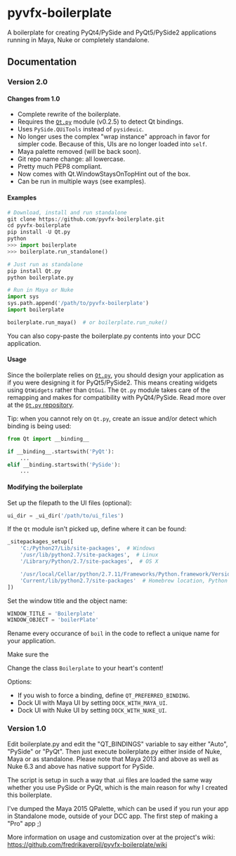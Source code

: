 pyvfx-boilerplate
==================

A boilerplate for creating PyQt4/PySide and PyQt5/PySide2 applications running in Maya, Nuke or completely standalone.

## Documentation

### Version 2.0

#### Changes from 1.0

- Complete rewrite of the boilerplate.
- Requires the [`Qt.py`](https://github.com/mottosso/Qt.py) module (v0.2.5) to detect Qt bindings.
- Uses `PySide.QUiTools` instead of `pysideuic`.
- No longer uses the complex "wrap instance" approach in favor for simpler code. Because of this, UIs are no longer loaded into `self`.
- Maya palette removed (will be back soon).
- Git repo name change: all lowercase.
- Pretty much PEP8 compliant.
- Now comes with Qt.WindowStaysOnTopHint out of the box.
- Can be run in multiple ways (see examples).

#### Examples

```python
# Download, install and run standalone
git clone https://github.com/pyvfx-boilerplate.git
cd pyvfx-boilerplate
pip install -U Qt.py
python
>>> import boilerplate
>>> boilerplate.run_standalone()
```

```python
# Just run as standalone
pip install Qt.py
python boilerplate.py
```

```python
# Run in Maya or Nuke
import sys
sys.path.append('/path/to/pyvfx-boilerplate')
import boilerplate

boilerplate.run_maya()  # or boilerplate.run_nuke()
```


You can also copy-paste the boilerplate.py contents into your DCC application.

#### Usage

Since the boilerplate relies on [`Qt.py`](https://github.com/mottosso/Qt.py), you should design your application as if you were designing it for PyQt5/PySide2. This means creating widgets using `QtWidgets` rather than `QtGui`. The `Qt.py` module takes care of the remapping and makes for compatibility with PyQt4/PySide. Read more over at the [`Qt.py` repository](https://github.com/mottosso/Qt.py).

Tip: when you cannot rely on `Qt.py`, create an issue and/or detect which binding is being used:

```python
from Qt import __binding__

if __binding__.startswith('PyQt'):
    ...
elif __binding.startswith('PySide'):
    ...
```

#### Modifying the boilerplate

Set up the filepath to the UI files (optional):

```python
ui_dir = _ui_dir('/path/to/ui_files')
```

If the `Qt` module isn't picked up, define where it can be found:

```python
_sitepackages_setup([
    'C:/Python27/Lib/site-packages',  # Windows
    '/usr/lib/python2.7/site-packages',  # Linux
    '/Library/Python/2.7/site-packages',  # OS X

    '/usr/local/Cellar/python/2.7.11/Frameworks/Python.framework/Versions/' +
    'Current/lib/python2.7/site-packages'  # Homebrew location, Python 2.7.11
])
```

Set the window title and the object name:

```python
WINDOW_TITLE = 'Boilerplate'
WINDOW_OBJECT = 'boilerPlate'
```

Rename every occurance of `boil` in the code to reflect a unique name for your application.

Make sure the 

Change the class `Boilerplate` to your heart's content!

Options:
- If you wish to force a binding, define `QT_PREFERRED_BINDING`.
- Dock UI with Maya UI by setting `DOCK_WITH_MAYA_UI`.
- Dock UI with Nuke UI by setting `DOCK_WITH_NUKE_UI`.



### Version 1.0

Edit boilerplate.py and edit the "QT_BINDINGS" variable to say either "Auto", "PySide" or "PyQt". 
Then just execute boilerplate.py either inside of Nuke, Maya or as standalone. Please note that Maya 2013 and above as well as Nuke 6.3 and above has native support for PySide.

The script is setup in such a way that .ui files are loaded the same way whether you use PySide or PyQt, which is the main reason for why I created this boilerplate.

I've dumped the Maya 2015 QPalette, which can be used if you run your app in Standalone mode, outside of your DCC app. The first step of making a "Pro" app ;)

More information on usage and customization over at the project's wiki: https://github.com/fredrikaverpil/pyvfx-boilerplate/wiki
